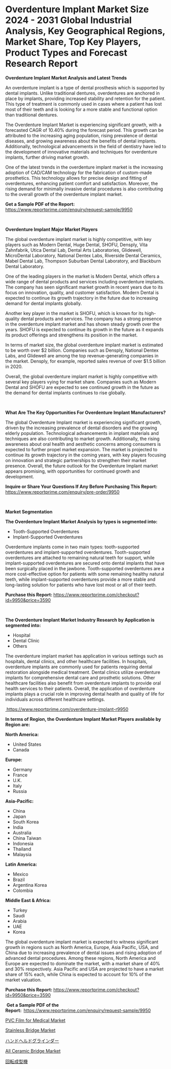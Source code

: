 <p><h1>Overdenture Implant Market Size 2024 - 2031 Global Industrial Analysis, Key Geographical Regions, Market Share, Top Key Players, Product Types and Forecast Research Report</h1></p><p><strong>Overdenture Implant Market Analysis and Latest Trends</strong></p>
<p><p>An overdenture implant is a type of dental prosthesis which is supported by dental implants. Unlike traditional dentures, overdentures are anchored in place by implants, providing increased stability and retention for the patient. This type of treatment is commonly used in cases where a patient has lost most of their teeth and is looking for a more stable and functional option than traditional dentures.</p><p>The Overdenture Implant Market is experiencing significant growth, with a forecasted CAGR of 10.40% during the forecast period. This growth can be attributed to the increasing aging population, rising prevalence of dental diseases, and growing awareness about the benefits of dental implants. Additionally, technological advancements in the field of dentistry have led to the development of innovative materials and techniques for overdenture implants, further driving market growth.</p><p>One of the latest trends in the overdenture implant market is the increasing adoption of CAD/CAM technology for the fabrication of custom-made prosthetics. This technology allows for precise design and fitting of overdentures, enhancing patient comfort and satisfaction. Moreover, the rising demand for minimally invasive dental procedures is also contributing to the overall growth of the overdenture implant market.</p></p>
<p><strong>Get a Sample PDF of the Report:&nbsp;</strong> <a href="https://www.reportprime.com/enquiry/request-sample/9950">https://www.reportprime.com/enquiry/request-sample/9950</a></p>
<p>&nbsp;</p>
<p><strong>Overdenture Implant Major Market Players</strong></p>
<p><p>The global overdenture implant market is highly competitive, with key players such as Modern Dental, Huge Dental, SHOFU, Densply, Vita Zahnfabrik, Utica Dental Lab, Dental Arts Laboratories, Glidewell, MicroDental Laboratory, National Dentex Labs, Riverside Dental Ceramics, Mabel Dental Lab, Thompson Suburban Dental Laboratory, and Blackburn Dental Laboratory.</p><p>One of the leading players in the market is Modern Dental, which offers a wide range of dental products and services including overdenture implants. The company has seen significant market growth in recent years due to its focus on innovation, quality, and customer satisfaction. Modern Dental is expected to continue its growth trajectory in the future due to increasing demand for dental implants globally.</p><p>Another key player in the market is SHOFU, which is known for its high-quality dental products and services. The company has a strong presence in the overdenture implant market and has shown steady growth over the years. SHOFU is expected to continue its growth in the future as it expands its product offerings and strengthens its position in the market.</p><p>In terms of market size, the global overdenture implant market is estimated to be worth over $2 billion. Companies such as Densply, National Dentex Labs, and Glidewell are among the top revenue-generating companies in the market. Densply, for example, reported sales revenue of over $1.5 billion in 2020.</p><p>Overall, the global overdenture implant market is highly competitive with several key players vying for market share. Companies such as Modern Dental and SHOFU are expected to see continued growth in the future as the demand for dental implants continues to rise globally.</p></p>
<p>&nbsp;</p>
<p><strong>What Are The Key Opportunities For Overdenture Implant Manufacturers?</strong></p>
<p><p>The global Overdenture Implant market is experiencing significant growth, driven by the increasing prevalence of dental disorders and the growing elderly population. Technological advancements in implant materials and techniques are also contributing to market growth. Additionally, the rising awareness about oral health and aesthetic concerns among consumers is expected to further propel market expansion. The market is projected to continue its growth trajectory in the coming years, with key players focusing on innovation and strategic partnerships to strengthen their market presence. Overall, the future outlook for the Overdenture Implant market appears promising, with opportunities for continued growth and development.</p></p>
<p><strong>Inquire or Share Your Questions If Any Before Purchasing This Report:</strong> <a href="https://www.reportprime.com/enquiry/pre-order/9950">https://www.reportprime.com/enquiry/pre-order/9950</a></p>
<p>&nbsp;</p>
<p><strong>Market Segmentation</strong></p>
<p><strong>The Overdenture Implant Market Analysis by types is segmented into:</strong></p>
<p><ul><li>Tooth-Supported Overdentures</li><li>Implant-Supported Overdentures</li></ul></p>
<p><p>Overdenture implants come in two main types: tooth-supported overdentures and implant-supported overdentures. Tooth-supported overdentures are attached to remaining natural teeth for support, while implant-supported overdentures are secured onto dental implants that have been surgically placed in the jawbone. Tooth-supported overdentures are a more cost-effective option for patients with some remaining healthy natural teeth, while implant-supported overdentures provide a more stable and long-lasting solution for patients who have lost most or all of their teeth.</p></p>
<p><strong>Purchase this Report:&nbsp;</strong><a href="https://www.reportprime.com/checkout?id=9950&price=3590">https://www.reportprime.com/checkout?id=9950&price=3590</a></p>
<p>&nbsp;</p>
<p><strong>The Overdenture Implant Market Industry Research by Application is segmented into:</strong></p>
<p><ul><li>Hospital</li><li>Dental Clinic</li><li>Others</li></ul></p>
<p><p>The overdenture implant market has application in various settings such as hospitals, dental clinics, and other healthcare facilities. In hospitals, overdenture implants are commonly used for patients requiring dental restoration alongside medical treatment. Dental clinics utilize overdenture implants for comprehensive dental care and prosthetic solutions. Other healthcare facilities also benefit from overdenture implants to provide oral health services to their patients. Overall, the application of overdenture implants plays a crucial role in improving dental health and quality of life for individuals across different healthcare settings.</p></p>
<p><a href="https://www.reportprime.com/overdenture-implant-r9950">&nbsp;https://www.reportprime.com/overdenture-implant-r9950</a></p>
<p><strong>In terms of Region, the Overdenture Implant Market Players available by Region are:</strong></p>
<p>
    <p> <strong> North America: </strong>
        <ul>
            <li>United States</li>
            <li>Canada</li>
        </ul>
        </p> 
    <p> <strong> Europe: </strong>
        <ul>
            <li>Germany</li>
            <li>France</li>
            <li>U.K.</li>
            <li>Italy</li>
            <li>Russia</li>
        </ul>
        </p> 
    <p> <strong> Asia-Pacific: </strong>
        <ul>
            <li>China</li>
            <li>Japan</li>
            <li>South Korea</li>
            <li>India</li>
            <li>Australia</li>
            <li>China Taiwan</li>
            <li>Indonesia</li>
            <li>Thailand</li>
            <li>Malaysia</li>
        </ul>
        </p> 
    <p> <strong> Latin America: </strong>
        <ul>
            <li>Mexico</li>
            <li>Brazil</li>
            <li>Argentina Korea</li>
            <li>Colombia</li>
        </ul>
        </p> 
    <p> <strong> Middle East & Africa: </strong>
        <ul>
            <li>Turkey</li>
            <li>Saudi</li>
            <li>Arabia</li>
            <li>UAE</li>
            <li>Korea</li>
        </ul>
    </p>
    </p>
<p><p>The global overdenture implant market is expected to witness significant growth in regions such as North America, Europe, Asia Pacific, USA, and China due to increasing prevalence of dental issues and rising adoption of advanced dental procedures. Among these regions, North America and Europe are expected to dominate the market, with a market share of 40% and 30% respectively. Asia Pacific and USA are projected to have a market share of 15% each, while China is expected to account for 10% of the market valuation.</p></p>
<p><strong>Purchase this Report: </strong><a href="https://www.reportprime.com/checkout?id=9950&price=3590">https://www.reportprime.com/checkout?id=9950&price=3590</a></p>
<p>&nbsp;<strong>Get a Sample PDF of the Report:&nbsp;&nbsp;</strong><a href="https://www.reportprime.com/enquiry/request-sample/9950">https://www.reportprime.com/enquiry/request-sample/9950</a></p>
<p><strong></strong></p>
<p><p><a href="https://www.linkedin.com/pulse/insights-pvc-film-medical-market-size-analysing-share-trends-vq4qe">PVC Film for Medical Market</a></p><p><a href="https://github.com/ruddyyedelwadw/Market-Research-Report-List-2/blob/main/stainless-bridge-market.md">Stainless Bridge Market</a></p><p><a href="https://github.com/leigh4852023/Market-Research-Report-List-1/blob/main/912305579067.md">ハンドヘルドグラインダー</a></p><p><a href="https://github.com/lorenzaSchmeler/Market-Research-Report-List-1/blob/main/all-ceramic-bridge-market.md">All Ceramic Bridge Market</a></p><p><a href="https://github.com/SimeonBode1/Market-Research-Report-List-1/blob/main/321040779068.md">回転成型機</a></p></p>